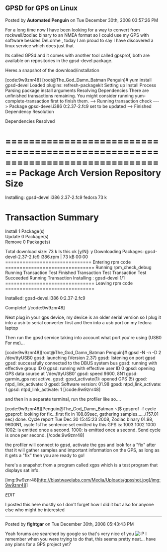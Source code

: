 ## GPSD for GPS on Linux
Posted by **Automated Penguin** on Tue December 30th, 2008 03:57:26 PM

For a long time now I have been looking for a way to convert from rockwell/zodiac binary to an NMEA format so I could use my GPS with software besides DeLorme , today I am proud to say I have discovered a linux service which does just that

Its called GPSd and it comes with another tool called gpsprof, both are available on repositories in the gpsd-devel package.

Heres a snapshot of the download/installation

[code:9w9znr48]
[root@The_God_Damn_Batman Penguin]# yum install gpsd-devel
Loaded plugins: refresh-packagekit
Setting up Install Process
Parsing package install arguments
Resolving Dependencies
There are unfinished transactions remaining. You might consider running yum-complete-transaction first to finish them.
--> Running transaction check
---> Package gpsd-devel.i386 0:2.37-2.fc9 set to be updated
--> Finished Dependency Resolution

Dependencies Resolved

================================================================================
 Package             Arch          Version                Repository       Size
================================================================================
Installing:
 gpsd-devel          i386          2.37-2.fc9             fedora           73 k

Transaction Summary
================================================================================
Install      1 Package(s)         
Update       0 Package(s)         
Remove       0 Package(s)         

Total download size: 73 k
Is this ok [y/N]: y
Downloading Packages:
gpsd-devel-2.37-2.fc9.i386.rpm                           |  73 kB     00:00     
============================== Entering rpm code ===============================
Running rpm_check_debug
Running Transaction Test
Finished Transaction Test
Transaction Test Succeeded
Running Transaction
  Installing     : gpsd-devel                                               1/1 
=============================== Leaving rpm code ===============================

Installed:
  gpsd-devel.i386 0:2.37-2.fc9                                                  

Complete!
[/code:9w9znr48]

Next plug in your gps device, my device is an older serial version so I plug it into a usb to serial converter first and then into a usb port on my fedora laptop

Then run the gpsd service taking into account what port you're using (USB0 For me)...

[code:9w9znr48][root@The_God_Damn_Batman Penguin]# gpsd -N -n -D 2 /dev/ttyUSB0
gpsd: launching (Version 2.37)
gpsd: listening on port gpsd
gpsd: successfully connected to the DBUS system bus
gpsd: running with effective group ID 0
gpsd: running with effective user ID 0
gpsd: opening GPS data source at '/dev/ttyUSB0'
gpsd: speed 9600, 8N1
gpsd: garmin_gps not active.
gpsd: gpsd_activate(1): opened GPS (5)
gpsd: ntpd_link_activate: 0
gpsd: Software version: 01.98
gpsd: ntpd_link_activate: 1
gpsd: ntpd_link_activate: 1
[/code:9w9znr48]

and then in a separate terminal, run the profiler like so....

[code:9w9znr48][Penguin@The_God_Damn_Batman ~]$ gpsprof -f cycle
gpsprof: looking for fix...first fix in 108.89sec, gathering samples......(157.01 sec) done.
Cycle report Tue Dec 30 15:45:23 2008, Zodiac binary 01.98, 9600N1, cycle 1sThe sentence set emitted by this GPS is: 1003 1002 1000
1002: is emitted once a second.
1000: is emitted once a second.
Send cycle is once per second.
[/code:9w9znr48]

the profiler will connect to gpsd, activate the gps and look for a "fix" after that it will gather samples and important information on the GPS, as long as it gets a "fix" then you are ready to go!

here's a snapshot from a program called xgps which is a test program that displays sat info.

[img:9w9znr48]http://blastwavelabs.com/Media/Uploads/gpsshot.jpg[/img:9w9znr48]


*EDIT*

I posted this here mostly so I don't forget how I did it but also for anyone else who might be interested

--------------------------------------------------------------------------------

Posted by **fightgar** on Tue December 30th, 2008 05:43:43 PM

Yeah forums are searched by google so that's very nice of you <!-- s:P --><img src="{SMILIES_PATH}/icon_razz.gif" alt=":P" title="Razz" /><!-- s:P -->
I remember when you were trying to do that, this seems pretty neat... have any plans for a GPS project yet?
